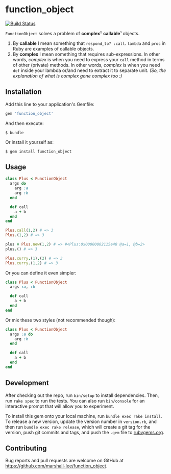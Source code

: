 # function_object
[![Build Status](https://travis-ci.org/marshall-lee/function_object.svg?branch=master)](https://travis-ci.org/marshall-lee/function_object)

`FunctionObject` solves a problem of **complex**² **callable**¹ objects.

1. By **callable** I mean something that `respond_to? :call`. `lambda` and `proc` in Ruby are examples of callable objects.
2. By **complex** I mean something that requires sub-expressions. In other words, *complex* is when you need to express your `call` method in terms of other (private) methods. In other words, *complex* is when you need `def` inside your lambda or/and need to extract it to separate unit. *(So, the explanation of what is complex gone complex too :)*

## Installation

Add this line to your application's Gemfile:

```ruby
gem 'function_object'
```

And then execute:

    $ bundle

Or install it yourself as:

    $ gem install function_object

## Usage

```ruby
class Plus < FunctionObject
  args do
    arg :a
    arg :b
  end

  def call
    a + b
  end
end

Plus.call(1,2) # => 3
Plus.(1,2) # => 3

plus = Plus.new(1,2) # => #<Plus:0x00000002115e48 @a=1, @b=2>
plus.() # => 3

Plus.curry.(1).(2) # => 3
Plus.curry.(1,2) # => 3
```

Or you can define it even simpler:

```ruby
class Plus < FunctionObject
  args :a, :b

  def call
    a + b
  end
end
```

Or mix these two styles (not recommended though):

```ruby
class Plus < FunctionObject
  args :a do
    arg :b
  end

  def call
    a + b
  end
end
```

## Development

After checking out the repo, run `bin/setup` to install dependencies. Then, run `rake spec` to run the tests. You can also run `bin/console` for an interactive prompt that will allow you to experiment.

To install this gem onto your local machine, run `bundle exec rake install`. To release a new version, update the version number in `version.rb`, and then run `bundle exec rake release`, which will create a git tag for the version, push git commits and tags, and push the `.gem` file to [rubygems.org](https://rubygems.org).

## Contributing

Bug reports and pull requests are welcome on GitHub at https://github.com/marshall-lee/function_object.

